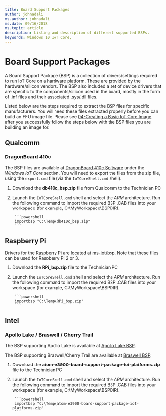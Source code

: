 ```yaml
--- 
title: Board Support Packages
author: johnadali
ms.author: johnadali
ms.date: 09/16/2018 
ms.topic: article 
description: Listing and description of different supported BSPs.
keywords: Windows 10 IoT Core, 
--- 
```


# Board Support Packages

A Board Support Package (BSP) is a collection of drivers/settings required to run IoT Core on a hardware platform. These are provided by the hardware/silicon vendors. The BSP also included a set of device drivers that are specific to the components/silicon used in the board, mostly in the form of .inf files and their associated .sys/.dll files.

Listed below are the steps required to extract the BSP files for specific manufacturers. You will need these files extracted properly before you can build an FFU image file. Please see [04-Creating a Basic IoT Core Image](04-CreateBasicImage.md) after you successfully follow the steps below with the BSP files you are building an image for.



## Qualcomm
### DragonBoard 410c
The BSP files are available at [DragonBoard 410c Software](https://developer.qualcomm.com/hardware/dragonboard-410c/software) under the *Windows IoT Core* section. You will need to export the files from the zip file, using the `export.cmd` file (via the `IoTCoreShell.cmd` shell).

1. Download the **db410c_bsp.zip** file from Qualcomm to the Technician PC

2. Launch the `IoTCoreShell.cmd` shell and select the *ARM* architecture. Run the following command to import the required BSP .CAB files into your workspace (for example, C:\MyWorkspace\BSPDIR).

        ```powershell
        importbsp "C:\Temp\db410c_bsp.zip"
        ```
        
## Raspberry Pi
Drivers for the Raspberry Pi are located at [ms-iot/bsp](https://github.com/ms-iot/bsp). Note that these files can be used for Raspberry Pi 2 or 3.

1. Download the **RPi_bsp.zip** file to the Technician PC

2. Launch the `IoTCoreShell.cmd` shell and select the *ARM* architecture. Run the following command to import the required BSP .CAB files into your workspace (for example, C:\MyWorkspace\BSPDIR).

        ```powershell
        importbsp "C:\Temp\RPi_bsp.zip"
        ```

## Intel
### Apollo Lake / Braswell / Cherry Trail
The BSP supporting Apollo Lake is available at [Apollo Lake BSP](https://www.intel.com/content/www/us/en/embedded/products/apollo-lake/technical-library.html).

The BSP supporting Braswell/Cherry Trail are available at [Braswell BSP](https://www.intel.com/content/www/us/en/embedded/products/braswell/software-and-drivers.html).

1. Download the **atom-e3900-board-support-package-iot-platforms.zip** file to the Technician PC

2. Launch the `IoTCoreShell.cmd` shell and select the *ARM* architecture. Run the following command to import the required BSP .CAB files into your workspace (for example, C:\MyWorkspace\BSPDIR).

        ```powershell
        importbsp "C:\Temp\atom-e3900-board-support-package-iot-platforms.zip"
        ```
